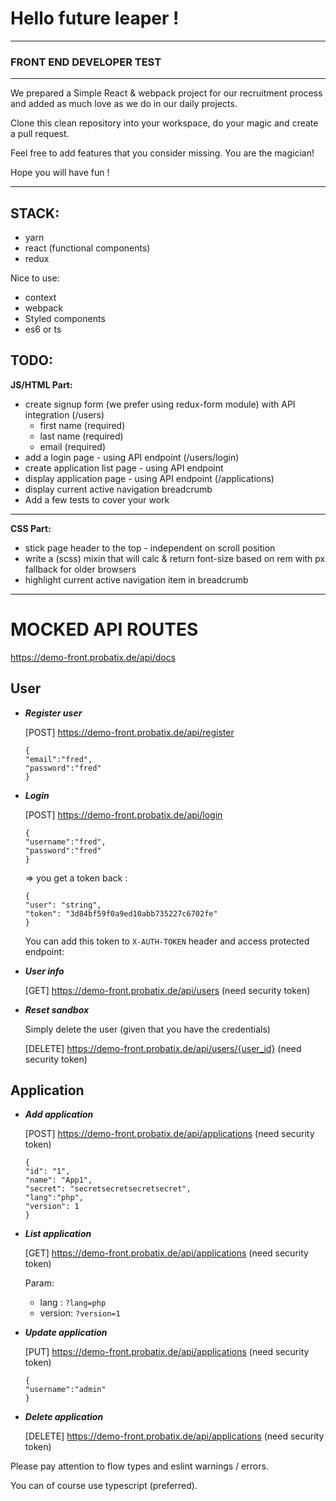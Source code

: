 # Hello future leaper !
---
### FRONT END DEVELOPER TEST
***
We prepared a Simple React & webpack project for our recruitment process and added as much love as we do in our daily projects.

Clone this clean repository into your workspace, do your magic and create a pull request.

Feel free to add features that you consider missing. You are the magician!

Hope you will have fun !

---
**STACK:**
---
+ yarn
+ react (functional components)
+ redux

Nice to use:
+ context
+ webpack
+ Styled components
+ es6 or ts

**TODO:**
---
**JS/HTML Part:**
+ create signup form (we prefer using redux-form module) with API integration (/users)
    * first name (required)
    * last name (required)
    * email (required)
+ add a login page - using API endpoint (/users/login)
+ create application list page - using API endpoint
+ display application page - using API endpoint (/applications)
+ display current active navigation breadcrumb
+ Add a few tests to cover your work

---
**CSS Part:**
+ stick page header to the top - independent on scroll position
+ write a (scss) mixin that will calc & return font-size based on rem with px fallback for older browsers
+ highlight current active navigation item in breadcrumb

---
MOCKED API ROUTES
===
https://demo-front.probatix.de/api/docs

User
---

+ ***Register user***

  [POST] https://demo-front.probatix.de/api/register
  
  ```
  {
  "email":"fred",
  "password":"fred"
  }
  ```
+ ***Login***

  [POST] https://demo-front.probatix.de/api/login

  ```
  {
  "username":"fred",
  "password":"fred"
  }
  ```
  => you get a token back :
  ```
  {
  "user": "string",
  "token": "3d84bf59f0a9ed10abb735227c6702fe"
  }
  ```
  You can add this token to `X-AUTH-TOKEN` header and access protected endpoint:


+ ***User info***

  [GET] https://demo-front.probatix.de/api/users (need security token)


+ ***Reset sandbox***

  Simply delete the user (given that you have the credentials)

  [DELETE] https://demo-front.probatix.de/api/users/{user_id} (need security token)


Application
---

+ ***Add application*** 

  [POST] https://demo-front.probatix.de/api/applications (need security token)
  ```
  {
  "id": "1",
  "name": "App1",
  "secret": "secretsecretsecretsecret",
  "lang":"php",
  "version": 1
  }
  ```
+ ***List application***

  [GET] https://demo-front.probatix.de/api/applications (need security token)
  
  Param:
  + lang : ```?lang=php```
  + version: ```?version=1```


+ ***Update application***
    
  [PUT] https://demo-front.probatix.de/api/applications (need security token)
    ```
    {
    "username":"admin"
    }
    ```

+ ***Delete application***

  [DELETE] https://demo-front.probatix.de/api/applications (need security token)


Please pay attention to flow types and eslint warnings / errors.

You can of course use typescript (preferred).
